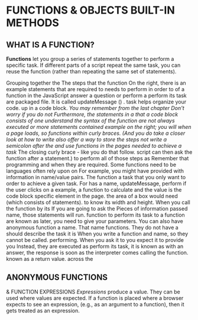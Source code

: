 # FUNCTIONS & OBJECTS BUILT-IN METHODS 
## WHAT IS A FUNCTION?
**Functions** let you group a series of statements together to perform a
specific task. If different parts of a script repeat the same task, you can
reuse the function (rather than repeating the same set of statements). 


Grouping together the The steps that the function On the right, there is an example
statements that are required to needs to perform in order to of a function in the JavaScript
answer a question or perform a perform its task are packaged file. It is called updateMessage () .
task helps organize your code. up in a code block. *You may
remember from the last chapter Don't worry if you do not
Furthermore, the statements in a that a code block consists of one understand the syntax of the
function are not always executed or more statements contained example on the right; you will
when a page loads, so functions within curly braces. (And you do take a closer look at how to write
also offer a way to store the steps not write a semicolon after the and use functions in the pages
needed to achieve a task*
 The closing curly brace - like you do that follow.
script can then ask the function after a statement.)
to perform all of those steps as Remember that programming
and when they are required. Some functions need to be languages often rely upon on
For example, you might have provided with information in name/value pairs. The function
a task that you only want to order to achieve a given task. For has a name, updateMessage,
perform if the user clicks on a example, a function to calculate and the value is the code block
specific element in the page. the area of a box would need (which consists of statements).
to know its width and height. When you call the function by its
If you are going to ask the Pieces of information passed name, those statements will run.
function to perform its task to a function are known as
later, you need to give your parameters. You can also have anonymous
function a name. That name functions. They do not have a
should describe the task it is When you write a function and name, so they cannot be called.
performing. When you ask it to you expect it to provide you Instead, they are executed as
perform its task, it is known as with an answer, the response is soon as the interpreter comes
calling the function. known as a return value. across the





## ANONYMOUS FUNCTIONS
& FUNCTION EXPRESSIONS
*Expressions* produce a value. They can be used where values are expected.
If a function is placed where a browser expects to see an expression,
(e.g., as an argument to a function), then it gets treated as an expression. 


